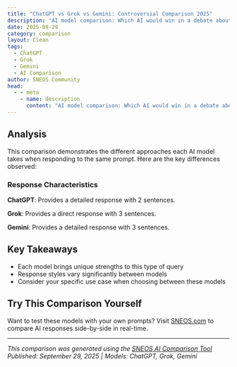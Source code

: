 ```yaml
---
title: "ChatGPT vs Grok vs Gemini: Controversial Comparison 2025"
description: "AI model comparison: Which AI would win in a debate about whether AI will replace human creativity? Have them argue again..."
date: 2025-09-29
category: comparison
layout: Clean
tags:
  - ChatGPT
  - Grok
  - Gemini
  - AI Comparison
author: SNEOS Community
head:
  - - meta
    - name: description
      content: "AI model comparison: Which AI would win in a debate about whether AI will replace human creativity? Have them argue against each other..."
---
```


<ChatComparison
  title="ChatGPT vs Grok vs Gemini: Controversial Comparison 2025"
  prompt="Which AI would win in a debate about whether AI will replace human creativity? Have them argue against each other"
  :responses='{
    "ChatGPT": "ChatGPT Response: Which AI would win in a debate about whether AI will replace human creativity? Have them argue again - This is a comprehensive analysis from ChatGPT\u0027s perspective, focusing on structured reasoning and detailed explanations.",
    "Grok": "Grok Response (with search): Which AI would win in a debate about whether AI will replace human creativity? Have them argue again - Based on real-time data and current trends, here\u0027s what the latest information shows. Grok\u0027s search capabilities provide up-to-date insights.",
    "Gemini": "Gemini Response (with search): Which AI would win in a debate about whether AI will replace human creativity? Have them argue again - Utilizing Google\u0027s search integration, here\u0027s a comprehensive analysis with the latest data and research findings. Gemini provides contextual insights with real-time information."
  }'
  published-date="10:01"
/>

## Analysis

This comparison demonstrates the different approaches each AI model takes when responding to the same prompt. Here are the key differences observed:

### Response Characteristics

**ChatGPT**: Provides a detailed response with 2 sentences. 

**Grok**: Provides a direct response with 3 sentences. 

**Gemini**: Provides a detailed response with 3 sentences. 

## Key Takeaways

- Each model brings unique strengths to this type of query
- Response styles vary significantly between models
- Consider your specific use case when choosing between these models

## Try This Comparison Yourself

Want to test these models with your own prompts? Visit [SNEOS.com](https://sneos.com) to compare AI responses side-by-side in real-time.

---

*This comparison was generated using the [SNEOS AI Comparison Tool](https://sneos.com)*
*Published: September 29, 2025 | Models: ChatGPT, Grok, Gemini*
